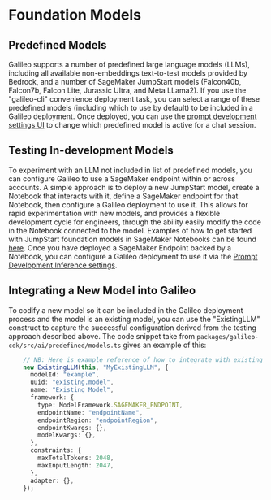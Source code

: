 # Foundation Models

## Predefined Models

Galileo supports a number of predefined large language models (LLMs), including all available non-embeddings text-to-test models provided by Bedrock, and a number of SageMaker JumpStart models (Falcon40b, Falcon7b, Falcon Lite, Jurassic Ultra, and Meta LLama2). If you use the "galileo-cli" convenience deployment task, you can select a range of these predefined models (including which to use by default) to be included in a Galileo deployment. Once deployed, you can use the [prompt development settings UI](../dev-settings) to change which predefined model is active for a chat session.

## Testing In-development Models

To experiment with an LLM not included in list of predefined models, you can configure Galileo to use a SageMaker endpoint within or across accounts. A simple approach is to deploy a new JumpStart model, create a Notebook that interacts with it, define a SageMaker endpoint for that Notebook, then configure a Galileo deployment to use it. This allows for rapid experimentation with new models, and provides a flexible development cycle for engineers, through the ability easily modify the code in the Notebook connected to the model. Examples of how to get started with JumpStart foundation models in SageMaker Notebooks can be found [here](https://github.com/aws/amazon-sagemaker-examples/tree/main/introduction_to_amazon_algorithms/jumpstart-foundation-models). Once you have deployed a SageMaker Endpoint backed by a Notebook, you can configure a Galileo deployment to use it via the [Prompt Development Inference settings](http://127.0.0.1:8000/aws-genai-conversational-rag-reference/development/dev-settings/inference/).

## Integrating a New Model into Galileo

To codify a new model so it can be included in the Galileo deployment process and the model is an existing model, you can use the "ExistingLLM" construct to capture the successful configuration derived from the testing approach described above. The code snippet take from ```packages/galileo-cdk/src/ai/predefined/models.ts``` gives an example of this:

```typescript
    // NB: Here is example reference of how to integrate with existing model
    new ExistingLLM(this, "MyExistingLLM", {
      modelId: "example",
      uuid: "existing.model",
      name: "Existing Model",
      framework: {
        type: ModelFramework.SAGEMAKER_ENDPOINT,
        endpointName: "endpointName",
        endpointRegion: "endpointRegion",
        endpointKwargs: {},
        modelKwargs: {},
      },
      constraints: {
        maxTotalTokens: 2048,
        maxInputLength: 2047,
      },
      adapter: {},
    });
```
